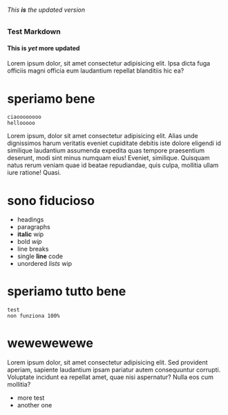 ###### This **is** the updated _version_ 
### Test Markdown
#### This is _yet_ more updated

Lorem ipsum dolor, sit amet consectetur adipisicing elit. Ipsa dicta fuga officiis magni officia eum laudantium repellat blanditiis hic ea?

# speriamo bene

```
ciaoooooooo
hellooooo 
```

Lorem ipsum, dolor sit amet consectetur adipisicing elit. Alias unde dignissimos harum veritatis eveniet cupiditate debitis iste dolore eligendi id similique laudantium assumenda expedita quas tempore praesentium deserunt, modi sint minus numquam eius! Eveniet, similique. Quisquam natus rerum veniam quae id beatae repudiandae, quis culpa, mollitia ullam iure ratione! Quasi.

# sono fiducioso

* headings
* paragraphs
* **italic** wip
* bold *wip*
* line breaks
* single __line__ code
* unordered _lists_ wip

# speriamo tutto bene

```
test
non funziona 100%
```

# wewewewewe

Lorem ipsum dolor, sit amet consectetur adipisicing elit. Sed provident aperiam, sapiente laudantium ipsam pariatur autem consequuntur corrupti. Voluptate incidunt ea repellat amet, quae nisi aspernatur? Nulla eos cum mollitia?

* more test
* another one